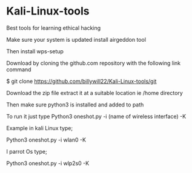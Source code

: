 # Kali-Linux-tools
Best tools for learning ethical hacking

Make sure your system is updated install airgeddon tool

Then install wps-setup

Download by cloning the github.com repository with the following link command 

 $ git clone https://github.com/billywill22/Kali-Linux-tools/git

Download the zip file extract it at a suitable location ie /home directory 

Then make sure python3 is installed and added to path

To run it just type 
Python3 oneshot.py -i (name of wireless interface) -K

Example in kali Linux type;

Python3 oneshot.py -i wlan0 -K

I parrot Os type;

Python3 oneshot.py -i wlp2s0 -K








